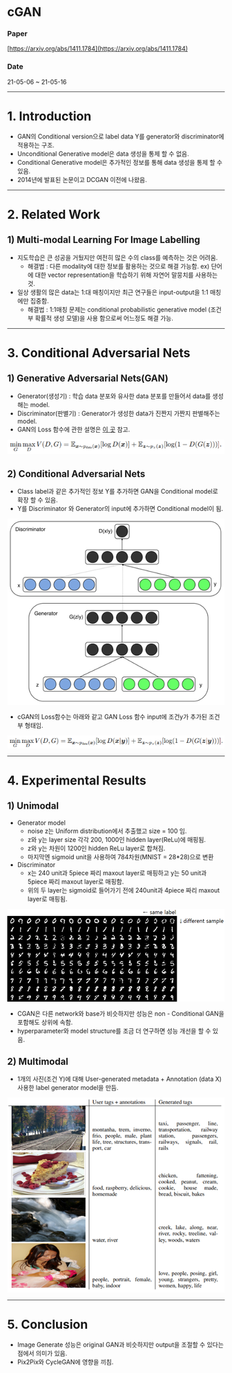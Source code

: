 # cGAN

### Paper

[https://arxiv.org/abs/1411.1784](https://arxiv.org/abs/1411.1784)

### Date

21-05-06 ~ 21-05-16

---

# 1. **Introduction**

- GAN의 Conditional version으로 label data Y를 generator와 discriminator에 적용하는 구조.
- Unconditional Generative model은 data 생성을 통제 할 수 없음.
- Conditional Generative model은 추가적인 정보를 통해 data 생성을 통제 할 수 있음.
- 2014년에 발표된 논문이고 DCGAN 이전에 나왔음.

---

# 2. Related Work

## 1) Multi-modal Learning For Image Labelling

- 지도학습은 큰 성공을 거뒀지만 여전히 많은 수의 class를 예측하는 것은 어려움.
    - 해결법 : 다른 modality에 대한 정보를 활용하는 것으로 해결 가능함.
    ex) 단어에 대한 vector representation을 학습하기 위해 자연어 말뭉치를 사용하는 것.
- 일상 생활의 많은 data는 1:대 매칭이지만 최근 연구들은 input-output을 1:1 매칭에만 집중함.
    - 해결법 : 1:1매칭 문제는 conditional probabilistic generative model (조건부 확률적 생성 모델)을 사용 함으로써 어느정도 해결 가능.

---

# 3. Conditional Adversarial Nets

## 1) Generative Adversarial Nets(GAN)

- Generator(생성기) : 학습 data 분포와 유사한 data 분포를 만들어서 data를 생성해는 model.
- Discriminator(판별기) : Generator가 생성한 data가 진짠지 가짠지 판별해주는 model.
- GAN의 Loss 함수에 관한 설명은 [이 곳](https://www.notion.so/1-GAN-f482cbbdbf054c05ba990458946012d0) 참고.

![cGAN%20eb884786ddf148cfa867466fbba6be6c/Untitled.png](cGAN%20eb884786ddf148cfa867466fbba6be6c/Untitled.png)

## 2) Conditional Adversarial Nets

- Class label과 같은 추가적인 정보 Y를 추가하면 GAN을 Conditional model로 확장 할 수 있음.
- Y를 Discriminator 와 Generator의 input에 추가하면 Conditional model이 됨.

![cGAN%20eb884786ddf148cfa867466fbba6be6c/Untitled%201.png](cGAN%20eb884786ddf148cfa867466fbba6be6c/Untitled%201.png)

- cGAN의 Loss함수는 아래와 같고 GAN Loss 함수 input에 조건y가 추가된 조건부 형태임.

![cGAN%20eb884786ddf148cfa867466fbba6be6c/Untitled%202.png](cGAN%20eb884786ddf148cfa867466fbba6be6c/Untitled%202.png)

---

# 4. Experimental Results

## 1) Unimodal

- Generator model
    - noise z는 Uniform distribution에서 추출했고 size = 100 임.
    - z와 y는 layer size 각각 200, 1000인 hidden layer(ReLu)에 매핑됨.
    - z와 y는 차원이 1200인 hidden ReLu layer로 합쳐짐.
    - 마지막엔 sigmoid unit을 사용하여 784차원(MNIST = 28*28)으로 변환
- Discriminator
    - x는 240 unit과 5piece 짜리 maxout layer로 매핑하고 
    y는 50 unit과 5piece 짜리 maxout layer로 매핑함.
    - 위의 두 layer는 sigmoid로 들어가기 전에 240unit과 4piece 짜리 maxout layer로 매핑됨.

![cGAN%20eb884786ddf148cfa867466fbba6be6c/Untitled%203.png](cGAN%20eb884786ddf148cfa867466fbba6be6c/Untitled%203.png)

- CGAN은 다른 network와 base가 비슷하지만 성능은 non - Conditional GAN을 포함해도 상위에 속함.
- hyperparameter와 model structure를 조금 더 연구하면 성능 개선을 할 수 있음.

## 2) Multimodal

- 1개의 사진(조건 Y)에 대해 User-generated metadata + Annotation (data X) 사용한 label generator model을 만듬.

![cGAN%20eb884786ddf148cfa867466fbba6be6c/Untitled%204.png](cGAN%20eb884786ddf148cfa867466fbba6be6c/Untitled%204.png)

---

# 5. Conclusion

- Image Generate 성능은 original GAN과 비슷하지만 output을 조절할 수 있다는 점에서 의미가 있음.
- Pix2Pix와 CycleGAN에 영향을 끼침.